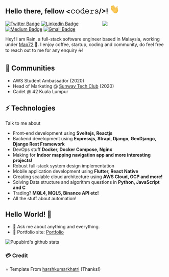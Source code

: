 <h2> Hello there, fellow <𝚌𝚘𝚍𝚎𝚛𝚜/>! <img src="https://raw.githubusercontent.com/ABSphreak/ABSphreak/master/gifs/Hi.gif" width="30px"></h2>

<img align='right' src='https://user-images.githubusercontent.com/5713670/87202985-820dcb80-c2b6-11ea-9f56-7ec461c497c3.gif' width='200"'>

[![Twitter Badge](https://img.shields.io/badge/-@pupubird1-1ca0f1?style=flat-square&labelColor=1ca0f1&logo=twitter&logoColor=white&link=https://twitter.com/pupubird1)](https://twitter.com/pupubird1) [![Linkedin Badge](https://img.shields.io/badge/-rainchai-blue?style=flat-square&logo=Linkedin&logoColor=white&link=https://www.linkedin.com/in/rain-chai-48370318a/)](https://www.linkedin.com/in/rain-chai-48370318a/) [![Medium Badge](https://img.shields.io/badge/-@rainchai4240-03a57a?style=flat-square&labelColor=000000&logo=Medium&link=https://medium.com/@rainchai4240)](https://medium.com/@rainchai4240)
[![Gmail Badge](https://img.shields.io/badge/-rainchai4240@gmail.com-c14438?style=flat-square&logo=Gmail&logoColor=white&link=mailto:rainchai4240@gmail.com)](mailto:rainchai4240@gmail.com)

Hey! I am Rain, a full-stack software engineer based in Malaysia, working under [Map72](https://github.com/map711) 🙌. I enjoy coffee, startup, coding and community, do feel free to reach out to me for any enquiry ☕!
## 👯 Communities
* AWS Student Ambassador (2020)
* Head of Marketing @ [Sunway Tech Club](https://github.com/sunwaytechclub) (2020)
* Cadet @ 42 Kuala Lumpur
## ⚡ Technologies
Talk to me about
- Front-end development using **Sveltejs, Reactjs**
- Backend development using **Expressjs, Strapi, Django, GeoDjango, Django Rest Framework**
- DevOps stuff **Docker, Docker Compose, Nginx**
- Making for **Indoor mapping navigation app and more interesting projects!**
- Robust full-stack system design implementation
- Mobile application development using **Flutter, React Native**
- Creating scalable cloud architecture using **AWS Cloud, GCP and more!**
- Solving Data structure and algorithm questions in **Python, JavaScript and C**
- Trading? **MQL4, MQL5, Binance API etc!**
- All the stuff about automation!
## Hello World! 🤔
- 💬 Ask me about anything and everything.
- 🎯 Portfolio site: [Portfolio](https://pupubird.com)

![Pupubird's github stats](https://github-readme-stats.vercel.app/api?username=pupubird&hide=["issues"]&show_icons=true)

### 💳 Credit
⭐️ Template From [harshkumarkhatri](https://github.com/harshkumarkhatri) (Thanks!)
